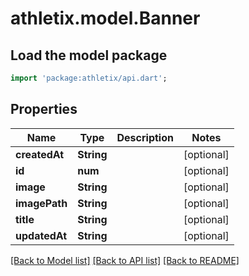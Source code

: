# athletix.model.Banner

## Load the model package
```dart
import 'package:athletix/api.dart';
```

## Properties
Name | Type | Description | Notes
------------ | ------------- | ------------- | -------------
**createdAt** | **String** |  | [optional] 
**id** | **num** |  | [optional] 
**image** | **String** |  | [optional] 
**imagePath** | **String** |  | [optional] 
**title** | **String** |  | [optional] 
**updatedAt** | **String** |  | [optional] 

[[Back to Model list]](../README.md#documentation-for-models) [[Back to API list]](../README.md#documentation-for-api-endpoints) [[Back to README]](../README.md)


